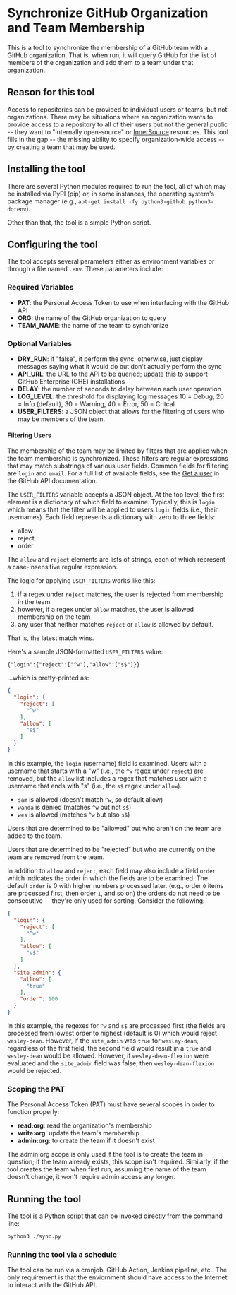 # Synchronize GitHub Organization and Team Membership

This is a tool to synchronize the membership of a GitHub
team with a GitHub organization.  That is, when run, it
will query GitHub for the list of members of the
organization and add them to a team under that
organization.

## Reason for this tool

Access to repositories can be provided to individual
users or teams, but not organizations.  There may be
situations where an organization wants to provide
access to a repository to all of their users but
not the general public -- they want to "internally
open-source" or
[InnerSource](https://resources.github.com/software-development/innersource/)
resources.  This tool fills in the gap -- the
missing ability to specify organization-wide
access -- by creating a team that may be used.

## Installing the tool

There are several Python modules required to run the
tool, all of which may be installed via PyPI (pip)
or, in some instances, the operating system's package
manager (e.g., `apt-get install -fy python3-github python3-dotenv`).

Other than that, the tool is a simple Python script.

## Configuring the tool

The tool accepts several parameters either as
environment variables or through a file named
`.env`.  These parameters include:

### Required Variables

* **PAT**: the Personal Access Token to use when
  interfacing with the GitHub API
* **ORG**: the name of the GitHub organization to query
* **TEAM_NAME**: the name of the team to synchronize

### Optional Variables

* **DRY_RUN**: if "false", it perform the sync; otherwise, just
  display messages saying what it would do but don't actually
  perform the sync
* **API_URL**: the URL to the API to be queried; update this to
  support GitHub Enterprise (GHE) installations
* **DELAY**: the number of seconds to delay between each user operation
* **LOG_LEVEL**: the threshold for displaying log messages
  10 = Debug, 20 = Info (default), 30 = Warning, 40 = Error, 50 = Critcal
* **USER_FILTERS**: a JSON object that allows for the filtering of
  users who may be members of the team.

#### Filtering Users

The membership of the team may be limited by filters that
are applied when the team membership is synchronized.  These
filters are regular expressions that may match substrings
of various user fields.  Common fields for filtering are
`login` and `email`.  For a full list of available fields,
see the [Get a user](https://docs.github.com/en/rest/users/users?apiVersion=2022-11-28#get-a-user)
in the GitHub API documentation.

The `USER_FILTERS` variable accepts a JSON object.  At
the top level, the first element is a dictionary of which
field to examine.  Typically, this is `login` which means that
the filter will be applied to users `login` fields (i.e.,
their usernames).  Each field represents a dictionary
with zero to three fields:

* allow
* reject
* order

The `allow` and `reject` elements are lists of strings,
each of which represent a case-insensitive regular expression.

The logic for applying `USER_FILTERS` works like this:

1. if a regex under `reject` matches, the user is rejected
  from membership in the team
2. however, if a regex under `allow` matches, the user is
  allowed membership on the team
3. any user that neither matches `reject` or `allow` is
  allowed by default.

That is, the latest match wins.

Here's a sample JSON-formatted `USER_FILTERS` value:

`{"login":{"reject":["^w"],"allow":["s$"]}}`

...which is pretty-printed as:

```JSON
{
  "login": {
    "reject": [
      "^w"
    ],
    "allow": [
      "s$"
    ]
  }
}
```

In this example, the `login` (username) field is
examined.  Users with a username that starts with
a "w" (i.e., the `^w` regex under `reject`) are
removed, but the `allow` list includes a regex
that matches user with a username that ends with
"s" (i.e., the `s$` regex under `allow`).

* `sam` is allowed (doesn't match `^w`, so default allow)
* `wanda` is denied (matches `^w` but not `s$`)
* `wes` is allowed (matches `^w` but also `s$`)

Users that are determined to be "allowed" but who aren't
on the team are added to the team.

Users that are determined to be "rejected" but who are
currently on the team are removed from the team.

In addition to `allow` and `reject`, each field may
also include a field `order` which indicates the
order in which the fields are to be examined.
The default `order` is 0 with higher numbers
processed later.  (e.g., order `0` items are
processed first, then order `1`, and so on) the
orders do not need to be consecutive -- they're
only used for sorting.  Consider the following:

```JSON
{
  "login": {
    "reject": [
      "^w"
    ],
    "allow": [
      "s$"
    ]
  },
  "site_admin": {
    "allow": [
      "true"
    ],
    "order": 100
  }
}
```

In this example, the regexes for `^w` and `s$`
are processed first (the fields are processed
from lowest order to highest (default is 0) which
would reject `wesley-dean`.  However, if the
`site_admin` was `true` for `wesley-dean`, regardless
of the first field, the second field would result in
a `true` and `wesley-dean` would be allowed.  However,
if `wesley-dean-flexion` were evaluated and the
`site_admin` field was false, then `wesley-dean-flexion`
would be rejected.

### Scoping the PAT

The Personal Access Token (PAT) must have several
scopes in order to function properly:

* **read:org**: read the organization's membership
* **write:org**: update the team's membership
* **admin:org**: to create the team if it doesn't exist

The admin:org scope is only used if the tool is to
create the team in question; if the team already
exists, this scope isn't required.  Similarly, if
the tool creates the team when first run, assuming
the name of the team doesn't change, it won't require
admin access any longer.

## Running the tool

The tool is a Python script that can be invoked directly
from the command line:

```bash
python3 ./sync.py
```

### Running the tool via a schedule

The tool can be run via a cronjob, GitHub Action,
Jenkins pipeline, etc..  The only requirement is
that the enviornment should have access to the Internet
to interact with the GitHub API.
